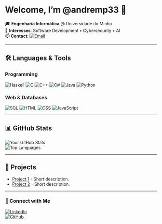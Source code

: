 # Welcome, I’m @andremp33 👋

🎓 **Engenharia Informática** @ Universidade do Minho  
🔐 **Interesses**: Software Development • Cybersecurity • AI  
📫 **Contact**: [![Email](https://img.shields.io/badge/Outlook-0078D4?style=flat&logo=microsoft-outlook&logoColor=white)](mailto:a104267@outlook.com)  

---

## 🛠️ **Languages & Tools**  

### Programming  
![Haskell](https://img.shields.io/badge/Haskell-5D4F85?style=for-the-badge&logo=haskell&logoColor=white)
![C](https://img.shields.io/badge/C-00599C?style=for-the-badge&logo=c&logoColor=white)
![C++](https://img.shields.io/badge/C++-00599C?style=for-the-badge&logo=c%2B%2B&logoColor=white)
![C#](https://img.shields.io/badge/C%23-239120?style=for-the-badge&logo=c-sharp&logoColor=white)
![Java](https://img.shields.io/badge/Java-ED8B00?style=for-the-badge&logo=openjdk&logoColor=white)
![Python](https://img.shields.io/badge/Python-3776AB?style=for-the-badge&logo=python&logoColor=white)  

### Web & Databases  
![SQL](https://img.shields.io/badge/SQL-4479A1?style=for-the-badge&logo=postgresql&logoColor=white)
![HTML](https://img.shields.io/badge/HTML-E34F26?style=for-the-badge&logo=html5&logoColor=white)
![CSS](https://img.shields.io/badge/CSS-1572B6?style=for-the-badge&logo=css3&logoColor=white)
![JavaScript](https://img.shields.io/badge/JavaScript-F7DF1E?style=for-the-badge&logo=javascript&logoColor=black)  

---

## 📊 **GitHub Stats**  
![Your GitHub Stats](https://github-readme-stats.vercel.app/api?username=Diogoesteves11&show_icons=true&theme=radical)  
![Top Languages](https://github-readme-stats.vercel.app/api/top-langs/?username=Diogoesteves11&layout=compact&theme=radical)  

---

## 🌟 **Projects**  
- [Project 1](https://github.com/Diogoesteves11/repo1) - Short description.  
- [Project 2](https://github.com/Diogoesteves11/repo2) - Short description.  

---

### 🔗 **Connect with Me**  
[![LinkedIn](https://img.shields.io/badge/LinkedIn-0077B5?style=for-the-badge&logo=linkedin&logoColor=white)](https://linkedin.com/in/seu-perfil)  
[![GitHub](https://img.shields.io/badge/GitHub-100000?style=for-the-badge&logo=github&logoColor=white)](https://github.com/Diogoesteves11)  
